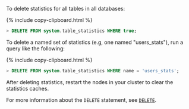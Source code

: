 To delete statistics for all tables in all databases:

{%  include copy-clipboard.html %}
~~~ sql
> DELETE FROM system.table_statistics WHERE true;
~~~

To delete a named set of statistics (e.g, one named "users_stats"), run a query like the following:

{%  include copy-clipboard.html %}
~~~ sql
> DELETE FROM system.table_statistics WHERE name = 'users_stats';
~~~

After deleting statistics, restart the nodes in your cluster to clear the statistics caches.

For more information about the `DELETE` statement, see [`DELETE`](delete.html).
